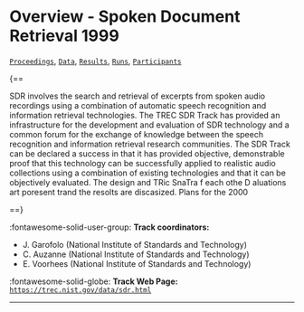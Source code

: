 # Overview - Spoken Document Retrieval 1999

[`Proceedings`](./proceedings.md), [`Data`](./data.md), [`Results`](./results.md), [`Runs`](./runs.md), [`Participants`](./participants.md)

{==

SDR involves the search and retrieval of excerpts from spoken audio recordings using a combination of automatic speech recognition and information retrieval technologies. The TREC SDR Track has provided an infrastructure for the development and evaluation of SDR technology and a common forum for the exchange of knowledge between the speech recognition and information retrieval research communities. The SDR Track can be declared a success in that it has provided objective, demonstrable proof that this technology can be successfully applied to realistic audio collections using a combination of existing technologies and that it can be objectively evaluated. The design and TRic SnaTra f each othe D aluations art poresent trand the resolts are discasized. Plans for the 2000

==}

:fontawesome-solid-user-group: **Track coordinators:**

- J. Garofolo (National Institute of Standards and Technology) 
- C. Auzanne (National Institute of Standards and Technology) 
- E. Voorhees (National Institute of Standards and Technology) 

:fontawesome-solid-globe: **Track Web Page:** [`https://trec.nist.gov/data/sdr.html`](https://trec.nist.gov/data/sdr.html) 

---

